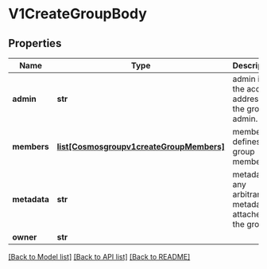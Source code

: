 # V1CreateGroupBody

## Properties
Name | Type | Description | Notes
------------ | ------------- | ------------- | -------------
**admin** | **str** | admin is the account address of the group admin. | [optional] 
**members** | [**list[Cosmosgroupv1createGroupMembers]**](Cosmosgroupv1createGroupMembers.md) | members defines the group members. | [optional] 
**metadata** | **str** | metadata is any arbitrary metadata to attached to the group. | [optional] 
**owner** | **str** |  | [optional] 

[[Back to Model list]](../README.md#documentation-for-models) [[Back to API list]](../README.md#documentation-for-api-endpoints) [[Back to README]](../README.md)

